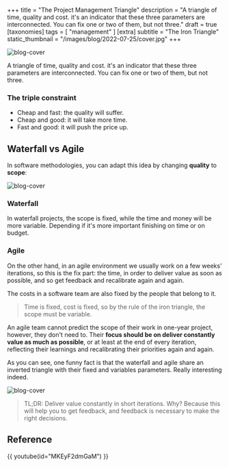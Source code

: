 +++
title = "The Project Management Triangle"
description = "A triangle of time, quality and cost. it's an indicator that these three parameters are interconnected. You can fix one or two of them, but not three."
draft = true
[taxonomies]
tags = [ "management" ]
[extra]
subtitle = "The Iron Triangle"
static_thumbnail = "/images/blog/2022-07-25/cover.jpg"
+++

![blog-cover](/images/blog/2022-07-25/cover.jpg)

A triangle of time, quality and cost. it's an indicator that these three parameters are interconnected.
You can fix one or two of them, but not three.

<!-- more -->

### The triple constraint

- Cheap and fast: the quality will suffer.
- Cheap and good: it will take more time.
- Fast and good: it will push the price up.

## Waterfall vs Agile

In software methodologies, you can adapt this idea by changing **quality** to **scope**:

![blog-cover](/images/blog/2022-07-25/middle.jpg)

### Waterfall

In waterfall projects, the scope is fixed, while the time and money will be more variable. Depending if it's more
important finishing on time or on budget.

### Agile

On the other hand, in an agile environment we usually work on a few weeks' iterations, so this is the fix part: the
time, in order to deliver value as soon as possible, and so get feedback and recalibrate again and again.

The costs in a software team are also fixed by the people that belong to it.

> Time is fixed, cost is fixed, so by the rule of the iron triangle, the scope must be variable.

An agile team cannot predict the scope of their work in one-year project, however, they don't need to. Their **focus
should be on deliver constantly value as much as possible**, or at least at the end of every iteration, reflecting their
learnings and recalibrating their priorities again and again.

As you can see, one funny fact is that the waterfall and agile share an inverted triangle with their fixed and variables
parameters. Really interesting indeed.

![blog-cover](/images/blog/2022-07-25/footer.jpg)

> TL;DR: Deliver value constantly in short iterations. Why? Because this will help you to get feedback, and feedback is
necessary to make the right decisions.

## Reference

{{ youtube(id="MKEyF2dmGaM") }}